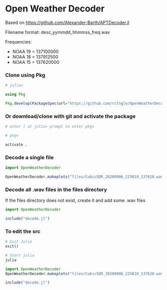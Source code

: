 # Open Weather Decoder

Based on https://github.com/Alexander-Barth/APTDecoder.jl

Filename format: desc_yymmdd_hhmmss_freq.wav

Frequencies:
- NOAA 19 = 137100000
- NOAA 18 = 137912500
- NOAA 15 = 137620000

### Clone using Pkg

```julia
# julia>

using Pkg

Pkg.develop(PackageSpec(url="https://github.com/rctngle/OpenWeatherDecoder"))
```

### Or download/clone with git and activate the package

```julia
# enter ] at julia> prompt to enter pkg>

# pkg>

activate .
```

### Decode a single file

```julia
import OpenWeatherDecoder

OpenWeatherDecoder.makeplots("files/CubicSDR_20200906_225810_137620.wav","NOAA 15")
```

### Decode all .wav files in the files directory

If the files directory does not exist, create it and add some .wav files

```julia
import OpenWeatherDecoder

include("decode.jl")
```

### To edit the src

```julia
# Exit Julia
exit()

# Start julia
julia

import OpenWeatherDecoder
OpenWeatherDecoder.makeplots("files/CubicSDR_20200906_225810_137620.wav","NOAA 15")

include("decode.jl")
```
